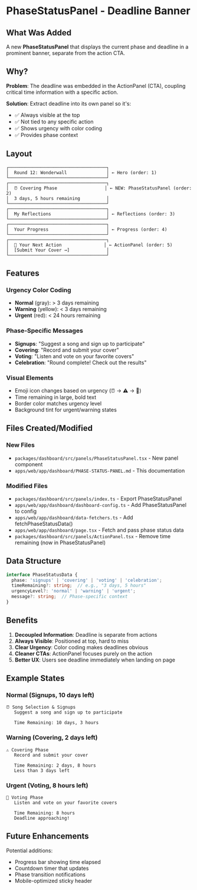 # PhaseStatusPanel - Deadline Banner

## What Was Added

A new **PhaseStatusPanel** that displays the current phase and deadline in a prominent banner, separate from the action CTA.

## Why?

**Problem**: The deadline was embedded in the ActionPanel (CTA), coupling critical time information with a specific action.

**Solution**: Extract deadline into its own panel so it's:
- ✅ Always visible at the top
- ✅ Not tied to any specific action
- ✅ Shows urgency with color coding
- ✅ Provides phase context

## Layout

```
┌─────────────────────────────────────┐
│  Round 12: Wonderwall               │ ← Hero (order: 1)
└─────────────────────────────────────┘
┌─────────────────────────────────────┐
│  ⏰ Covering Phase                  │ ← NEW: PhaseStatusPanel (order: 2)
│  3 days, 5 hours remaining          │
└─────────────────────────────────────┘
┌─────────────────────────────────────┐
│  My Reflections                     │ ← Reflections (order: 3)
└─────────────────────────────────────┘
┌─────────────────────────────────────┐
│  Your Progress                      │ ← Progress (order: 4)
└─────────────────────────────────────┘
┌─────────────────────────────────────┐
│  🎯 Your Next Action                │ ← ActionPanel (order: 5)
│  [Submit Your Cover →]              │
└─────────────────────────────────────┘
```

## Features

### Urgency Color Coding

- **Normal** (gray): > 3 days remaining
- **Warning** (yellow): < 3 days remaining
- **Urgent** (red): < 24 hours remaining

### Phase-Specific Messages

- **Signups**: "Suggest a song and sign up to participate"
- **Covering**: "Record and submit your cover"
- **Voting**: "Listen and vote on your favorite covers"
- **Celebration**: "Round complete! Check out the results"

### Visual Elements

- Emoji icon changes based on urgency (⏰ → ⚠️ → 🚨)
- Time remaining in large, bold text
- Border color matches urgency level
- Background tint for urgent/warning states

## Files Created/Modified

### New Files
- `packages/dashboard/src/panels/PhaseStatusPanel.tsx` - New panel component
- `apps/web/app/dashboard/PHASE-STATUS-PANEL.md` - This documentation

### Modified Files
- `packages/dashboard/src/panels/index.ts` - Export PhaseStatusPanel
- `apps/web/app/dashboard/dashboard-config.ts` - Add PhaseStatusPanel to config
- `apps/web/app/dashboard/data-fetchers.ts` - Add fetchPhaseStatusData()
- `apps/web/app/dashboard/page.tsx` - Fetch and pass phase status data
- `packages/dashboard/src/panels/ActionPanel.tsx` - Remove time remaining (now in PhaseStatusPanel)

## Data Structure

```typescript
interface PhaseStatusData {
  phase: 'signups' | 'covering' | 'voting' | 'celebration';
  timeRemaining?: string;  // e.g., "3 days, 5 hours"
  urgencyLevel?: 'normal' | 'warning' | 'urgent';
  message?: string;  // Phase-specific context
}
```

## Benefits

1. **Decoupled Information**: Deadline is separate from actions
2. **Always Visible**: Positioned at top, hard to miss
3. **Clear Urgency**: Color coding makes deadlines obvious
4. **Cleaner CTAs**: ActionPanel focuses purely on the action
5. **Better UX**: Users see deadline immediately when landing on page

## Example States

### Normal (Signups, 10 days left)
```
⏰ Song Selection & Signups
   Suggest a song and sign up to participate
   
   Time Remaining: 10 days, 3 hours
```

### Warning (Covering, 2 days left)
```
⚠️ Covering Phase
   Record and submit your cover
   
   Time Remaining: 2 days, 8 hours
   Less than 3 days left
```

### Urgent (Voting, 8 hours left)
```
🚨 Voting Phase
   Listen and vote on your favorite covers
   
   Time Remaining: 8 hours
   Deadline approaching!
```

## Future Enhancements

Potential additions:
- Progress bar showing time elapsed
- Countdown timer that updates
- Phase transition notifications
- Mobile-optimized sticky header
